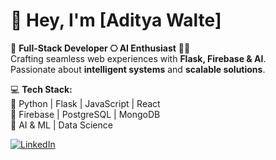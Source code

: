 # 👋 Hey, I'm [Aditya Walte]  

🚀 **Full-Stack Developer ⎔ AI Enthusiast** 🧠💡  
Crafting seamless web experiences with **Flask, Firebase & AI**.  
Passionate about **intelligent systems** and **scalable solutions**.  

💻 **Tech Stack:**  
🔹 Python | Flask | JavaScript | React  
🔹 Firebase | PostgreSQL | MongoDB  
🔹 AI & ML | Data Science

[![LinkedIn](https://img.shields.io/badge/LinkedIn-blue?style=flat&logo=linkedin)](https://www.linkedin.com/in/adityawalte)

